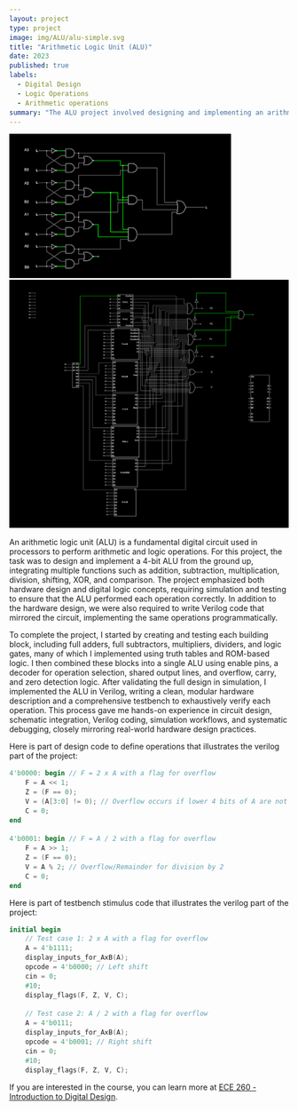 ```yaml
---
layout: project
type: project
image: img/ALU/alu-simple.svg
title: "Arithmetic Logic Unit (ALU)"
date: 2023
published: true
labels:
  - Digital Design
  - Logic Operations
  - Arithmetic operations
summary: "The ALU project involved designing and implementing an arithmetic logic unit capable of performing basic arithmetic and logic operations as part of a digital design course."
---
```


<div class="text-center p-4">
  <img width="400px" src="../img/ALU/comparison.png" class="img-thumbnail" >
  <img width="600px" src="../img/ALU/alu_final.png" class="img-thumbnail" >
</div>

An arithmetic logic unit (ALU) is a fundamental digital circuit used in processors to perform arithmetic and logic operations. For this project, the task was to design and implement a 4-bit ALU from the ground up, integrating multiple functions such as addition, subtraction, multiplication, division, shifting, XOR, and comparison. The project emphasized both hardware design and digital logic concepts, requiring simulation and testing to ensure that the ALU performed each operation correctly. In addition to the hardware design, we were also required to write Verilog code that mirrored the circuit, implementing the same operations programmatically.

To complete the project, I started by creating and testing each building block, including full adders, full subtractors, multipliers, dividers, and logic gates, many of which I implemented using truth tables and ROM-based logic. I then combined these blocks into a single ALU using enable pins, a decoder for operation selection, shared output lines, and overflow, carry, and zero detection logic. After validating the full design in simulation, I implemented the ALU in Verilog, writing a clean, modular hardware description and a comprehensive testbench to exhaustively verify each operation. This process gave me hands-on experience in circuit design, schematic integration, Verilog coding, simulation workflows, and systematic debugging, closely mirroring real-world hardware design practices.

Here is part of design code to define operations that illustrates the verilog part of the project:
```verilog
4'b0000: begin // F = 2 x A with a flag for overflow
    F = A << 1;
    Z = (F == 0);
    V = (A[3:0] != 0); // Overflow occurs if lower 4 bits of A are not all zeros after left shift
    C = 0;
end

4'b0001: begin // F = A / 2 with a flag for overflow
    F = A >> 1;
    Z = (F == 0);
    V = A % 2; // Overflow/Remainder for division by 2
    C = 0;
end
```

Here is part of testbench stimulus code that illustrates the verilog part of the project:

```verilog
initial begin
    // Test case 1: 2 x A with a flag for overflow
    A = 4'b1111;
    display_inputs_for_AxB(A);
    opcode = 4'b0000; // Left shift
    cin = 0;
    #10;
    display_flags(F, Z, V, C);
  
    // Test case 2: A / 2 with a flag for overflow
    A = 4'b0111;
    display_inputs_for_AxB(A);
    opcode = 4'b0001; // Right shift
    cin = 0;
    #10;
    display_flags(F, Z, V, C);
```

If you are interested in the course, you can learn more at [ECE 260 - Introduction to Digital Design](https://catalog.manoa.hawaii.edu/preview_course_nopop.php?catoid=2&coid=36706).
